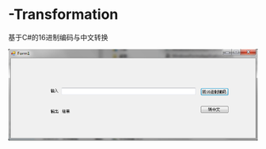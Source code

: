 # -Transformation
基于C#的16进制编码与中文转换

![image](https://github.com/futurepw/-Transformation/blob/master/1.png)
